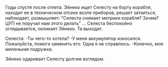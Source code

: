 Годы спустя после отлета. Эйнеко ищет Селесту на борту корабля, находит ее в техническом отсеке возле приборов, решает затаиться, наблюдает, размышляет:
"Селеста снимает метрики корабля? Зачем? ЦУП не поручал нам этого делать"
...
Селеста беспокойно оглядывается, окликает Эйнеко. Та выходит.

Селеста:
-Ты чего-то хотела?
-У меня аккумулятор износился. Пожалуйста, помоги заменить его. Одна я не справлюсь.
-Конечно, моя миленькая подружка.
 
 Эйнеко одаривает Селесту долгим взглядом.